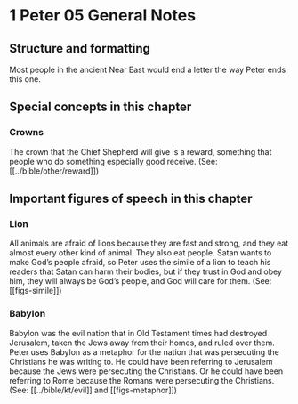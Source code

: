 # 1 Peter 05 General Notes
## Structure and formatting

Most people in the ancient Near East would end a letter the way Peter ends this one.

## Special concepts in this chapter

### Crowns

The crown that the Chief Shepherd will give is a reward, something that people who do something especially good receive. (See: [[../bible/other/reward]])

## Important figures of speech in this chapter

### Lion

All animals are afraid of lions because they are fast and strong, and they eat almost every other kind of animal. They also eat people. Satan wants to make God’s people afraid, so Peter uses the simile of a lion to teach his readers that Satan can harm their bodies, but if they trust in God and obey him, they will always be God’s people, and God will care for them. (See: [[figs-simile]])

### Babylon

Babylon was the evil nation that in Old Testament times had destroyed Jerusalem, taken the Jews away from their homes, and ruled over them. Peter uses Babylon as a metaphor for the nation that was persecuting the Christians he was writing to. He could have been referring to Jerusalem because the Jews were persecuting the Christians. Or he could have been referring to Rome because the Romans were persecuting the Christians. (See: [[../bible/kt/evil]] and [[figs-metaphor]])